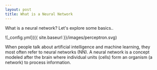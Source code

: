 ```yaml
---
layout: post
title: What is a Neural Network
---
```


What is a neural network? Let's explore some basics..

![_config.yml]({{ site.baseurl }}/images/perceptron.svg)

When people talk about artificial intelligence and machine learning, they most often refer to neural networks (NN).
A neural network is a concept modeled after the brain where individual units (cells) form an organism (a network) to process information.

